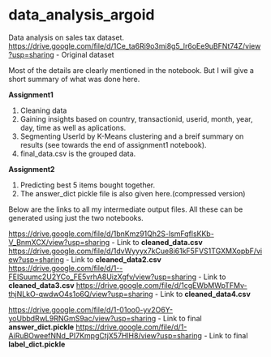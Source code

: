 # data_analysis_argoid
Data analysis on sales tax dataset.
https://drive.google.com/file/d/1Ce_ta6Ri9o3mi8g5_lr6oEe9uBFNt74Z/view?usp=sharing - Original dataset

Most of the details are clearly mentioned in the notebook. But I will give a short summary of what was done here.

**Assignment1**
1. Cleaning data
2. Gaining insights based on country, transactionid, userid, month, year, day, time as well as aplications.
3. Segmenting UserId by K-Means clustering and a breif summary on results (see towards the end of assignment1 notebook).
4. final_data.csv is the grouped data. 

**Assignment2**
1. Predicting best 5 items bought together.
2. The answer_dict pickle file is also given here.(compressed version)

Below are the links to all my intermediate output files. All these can be generated using just the two notebooks.

https://drive.google.com/file/d/1bnKmz91Qh2S-lsmFqflsKKb-V_BnmXCX/view?usp=sharing - Link to **cleaned_data.csv**
https://drive.google.com/file/d/1dvWyyyx7kCue8i61kF5FVS1TGXMXopbF/view?usp=sharing - Link to **cleaned_data2.csv**
https://drive.google.com/file/d/1--FEISuumc2U2YCo_FE5vrhA8UizXgfv/view?usp=sharing - Link to **cleaned_data3.csv**
https://drive.google.com/file/d/1cgEWbMWpTFMv-thjNLkO-qwdwO4s1o6Q/view?usp=sharing - Link to **cleaned_data4.csv**

https://drive.google.com/file/d/1-01oo0-yv2O6Y-yoUbbdRwL9RNGmS9ac/view?usp=sharing - Link to final **answer_dict.pickle**
https://drive.google.com/file/d/1-AiRuBOweefNNd_PI7KmpgCtjX57HlH8/view?usp=sharing - Link to final **label_dict.pickle**
